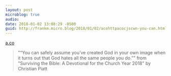 ```yaml
---
layout: post
microblog: true
audio: 
date: 2018-01-02 13:08:29 -0500
guid: http://frankm.micro.blog/2018/01/02/acohttpacocjscwn-you-can.html
---
```

 [a.co](http://a.co/c2jSCWN)

> "“You can safely assume you’ve created God in your own image when it turns out that God hates all the same people you do.”" from "Surviving the Bible: A Devotional for the Church Year 2018" by Christian Piatt

